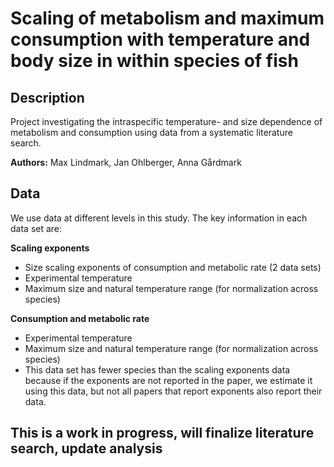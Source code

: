 # Scaling of metabolism and maximum consumption with temperature and body size in within species of fish
## Description
Project investigating the intraspecific temperature- and size dependence of metabolism and consumption using data from a systematic literature search.

**Authors:** Max Lindmark, Jan Ohlberger, Anna Gårdmark

## Data
We use data at different levels in this study. The key information in each data set are:

**Scaling exponents**
+ Size scaling exponents of consumption and metabolic rate (2 data sets)
+ Experimental temperature
+ Maximum size and natural temperature range (for normalization across species)
 
**Consumption and metabolic rate**
+ Experimental temperature
+ Maximum size and natural temperature range (for normalization across species)
+ This data set has fewer species than the scaling exponents data because if the exponents are not reported in the paper, we estimate it using this data, but not all papers that report exponents also report their data.
 
## This is a work in progress, will finalize literature search, update analysis